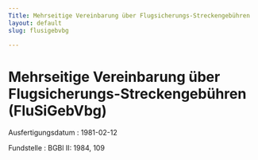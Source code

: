 ```yaml
---
Title: Mehrseitige Vereinbarung über Flugsicherungs-Streckengebühren
layout: default
slug: flusigebvbg

---
```


# Mehrseitige Vereinbarung über Flugsicherungs-Streckengebühren (FluSiGebVbg)

Ausfertigungsdatum
:   1981-02-12

Fundstelle
:   BGBl II: 1984, 109

